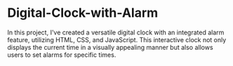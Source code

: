 # Digital-Clock-with-Alarm
In this project, I've created a versatile digital clock with an integrated alarm feature, utilizing HTML, CSS, and JavaScript. This interactive clock not only displays the current time in a visually appealing manner but also allows users to set alarms for specific times.
